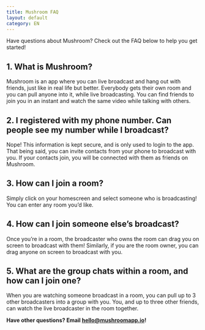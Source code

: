 ```yaml
---
title: Mushroom FAQ
layout: default
category: EN
---
```


Have questions about Mushroom? Check out the FAQ below to help you get started!

## **1. What is Mushroom?**

Mushroom is an app where you can live broadcast and hang out with friends, just like in real life but better. Everybody gets their own room and you can pull anyone into it, while live broadcasting. You can find friends to join you in an instant and watch the same video while talking with others.

## **2. I registered with my phone number. Can people see my number while I broadcast?**

Nope! This information is kept secure, and is only used to login to the app. That being said, you can invite contacts from your phone to broadcast with you. If your contacts join, you will be connected with them as friends on Mushroom.

## **3. How can I join a room?**

Simply click on your homescreen and select someone who is broadcasting! You can enter any room you’d like.

## **4. How can I join someone else’s broadcast?**

Once you’re in a room, the broadcaster who owns the room can drag you on screen to broadcast with them! Similarly, if you are the room owner, you can drag anyone on screen to broadcast with you.

## **5. What are the group chats within a room, and how can I join one?**

When you are watching someone broadcast in a room, you can pull up to 3 other broadcasters into a group with you. You, and up to three other friends, can watch the live broadcaster in the room together.

**Have other questions? Email hello@mushroomapp.io!**
